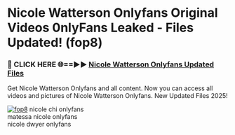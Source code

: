 # Nicole Watterson Onlyfans Original Videos 0nlyFans Leaked - Files Updated! (fop8)

<h3>🔴 CLICK HERE 🌐==►► <a href="https://tinyurl.com/ms9xzufz" rel="nofollow">Nicole Watterson Onlyfans Updated Files</a></h3>

Get Nicole Watterson Onlyfans and all content. Now you can access all videos and pictures of Nicole Watterson Onlyfans. New Updated Files 2025!

[![fop8](https://i.imgur.com/ppqm5kG.gif)](https://tinyurl.com/ms9xzufz)
nicole chi onlyfans<br>
matessa nicole onlyfans<br>
nicole dwyer onlyfans